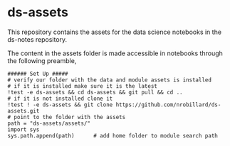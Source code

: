 # ds-assets
This repository contains the assets for the data science notebooks in the ds-notes repository.

The content in the assets folder is made accessible in notebooks through the following
preamble,
```
###### Set Up #####
# verify our folder with the data and module assets is installed
# if it is installed make sure it is the latest
!test -e ds-assets && cd ds-assets && git pull && cd ..
# if it is not installed clone it 
!test ! -e ds-assets && git clone https://github.com/nrobillard/ds-assets.git
# point to the folder with the assets
path = "ds-assets/assets/" 
import sys
sys.path.append(path)      # add home folder to module search path
```

